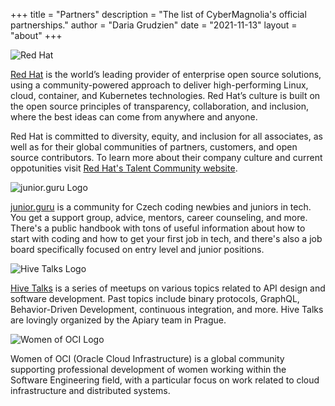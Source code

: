 +++
title = "Partners"
description = "The list of CyberMagnolia's official partnerships."
author = "Daria Grudzien"
date = "2021-11-13"
layout = "about"
+++

![Red Hat](/img/redhat.png)

[Red Hat](https://www.redhat.com) is the world’s leading provider of enterprise open source solutions, using a community-powered approach to deliver high-performing Linux, cloud, container, and Kubernetes technologies. Red Hat’s culture is built on the open source principles of transparency, collaboration, and inclusion, where the best ideas can come from anywhere and anyone.

Red Hat is committed to diversity, equity, and inclusion for all associates, as well as for their global communities of partners, customers, and open source contributors. To learn more about their company culture and current oppotunities visit [Red Hat's Talent Community website](https://redhat.avature.net/CZCommunities).

![junior.guru Logo](/img/junior_guru.jpg)

[junior.guru](https://junior.guru/) is a community for Czech coding newbies and juniors in tech. You get a support group, advice, mentors, career counseling, and more. There's a public handbook with tons of useful information about how to start with coding and how to get your first job in tech, and there's also a job board specifically focused on entry level and junior positions.

![Hive Talks Logo](/img/hive_talks.jpeg)

[Hive Talks](https://www.meetup.com/apiaryio/) is a series of meetups on various topics related to API design and software development. Past topics include binary protocols, GraphQL, Behavior-Driven Development, continuous integration, and more.
Hive Talks are lovingly organized by the Apiary team in Prague.

![Women of OCI Logo](/img/woci.jpeg)

Women of OCI (Oracle Cloud Infrastructure) is a global community supporting professional development of women working within the Software Engineering field, with a particular focus on work related to cloud infrastructure and distributed systems.
